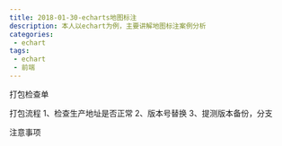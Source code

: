 ```yaml
---
title: 2018-01-30-echarts地图标注
description: 本人以echart为例，主要讲解地图标注案例分析
categories:
 - echart
tags:
 - echart
 - 前端
---
```


<!-- more -->

打包检查单

打包流程
1、检查生产地址是否正常
2、版本号替换
3、提测版本备份，分支

注意事项